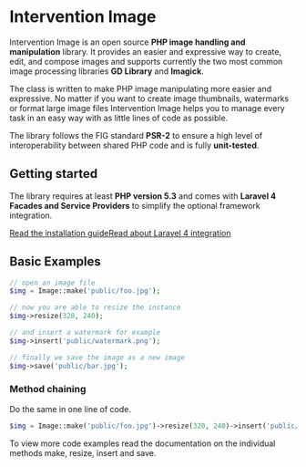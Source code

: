 # Intervention Image

Intervention Image is an open source **PHP image handling and manipulation** library. It provides an easier and expressive way to create, edit, and compose images and supports currently the two most common image processing libraries **GD Library** and **Imagick**.

The class is written to make PHP image manipulating more easier and expressive. No matter if you want to create image thumbnails, watermarks or format large image files Intervention Image helps you to manage every task in an easy way with as little lines of code as possible.

The library follows the FIG standard **PSR-2** to ensure a high level of interoperability between shared PHP code and is fully **unit-tested**.

## Getting started

The library requires at least **PHP version 5.3** and comes with **Laravel 4 Facades and Service Providers** to simplify the optional framework integration.

<a href="/getting_started/installation" class="button">Read the installation guide</a><a href="/getting_started/laravel" class="button">Read about Laravel 4 integration</a>


## Basic Examples

```php
// open an image file
$img = Image::make('public/foo.jpg');

// now you are able to resize the instance
$img->resize(320, 240);

// and insert a watermark for example
$img->insert('public/watermark.png');

// finally we save the image as a new image
$img->save('public/bar.jpg');
```

### Method chaining

Do the same in one line of code.

```php
$img = Image::make('public/foo.jpg')->resize(320, 240)->insert('public/watermark.png');
```

To view more code examples read the documentation on the individual methods make, resize, insert and save.
